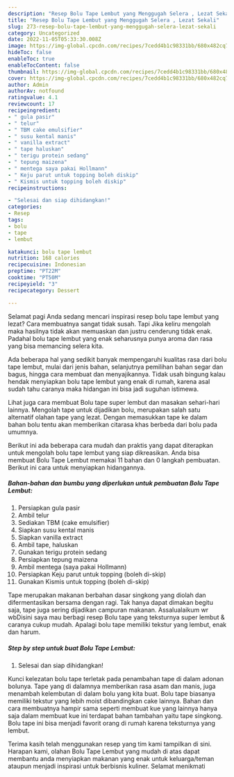 ```yaml
---
description: "Resep Bolu Tape Lembut yang Menggugah Selera , Lezat Sekali"
title: "Resep Bolu Tape Lembut yang Menggugah Selera , Lezat Sekali"
slug: 273-resep-bolu-tape-lembut-yang-menggugah-selera-lezat-sekali
category: Uncategorized
date: 2022-11-05T05:33:30.008Z
image: https://img-global.cpcdn.com/recipes/7cedd4b1c98331bb/680x482cq70/bolu-tape-lembut-foto-resep-utama.jpg
hideToc: false
enableToc: true
enableTocContent: false
thumbnail: https://img-global.cpcdn.com/recipes/7cedd4b1c98331bb/680x482cq70/bolu-tape-lembut-foto-resep-utama.jpg
cover: https://img-global.cpcdn.com/recipes/7cedd4b1c98331bb/680x482cq70/bolu-tape-lembut-foto-resep-utama.jpg
author: Admin
authorAv: notfound
ratingvalue: 4.1
reviewcount: 17
recipeingredient:
- " gula pasir"
- " telur"
- " TBM cake emulsifier"
- " susu kental manis"
- " vanilla extract"
- " tape haluskan"
- " terigu protein sedang"
- " tepung maizena"
- " mentega saya pakai Hollmann"
- " Keju parut untuk topping boleh diskip"
- " Kismis untuk topping boleh diskip"
recipeinstructions:

- "Selesai dan siap dihidangkan!"
categories:
- Resep
tags:
- bolu
- tape
- lembut

katakunci: bolu tape lembut 
nutrition: 168 calories
recipecuisine: Indonesian
preptime: "PT22M"
cooktime: "PT50M"
recipeyield: "3"
recipecategory: Dessert

---
```



Selamat pagi Anda sedang mencari inspirasi resep bolu tape lembut yang lezat? Cara membuatnya sangat tidak susah. Tapi Jika keliru mengolah maka hasilnya tidak akan memuaskan dan justru cenderung tidak enak. Padahal bolu tape lembut yang enak seharusnya punya aroma dan rasa yang bisa memancing selera kita.


Ada beberapa hal yang sedikit banyak mempengaruhi kualitas rasa dari bolu tape lembut, mulai dari jenis bahan, selanjutnya pemilihan bahan segar dan bagus, hingga cara membuat dan menyajikannya. Tidak usah bingung kalau hendak menyiapkan bolu tape lembut yang enak di rumah, karena asal sudah tahu caranya maka hidangan ini bisa jadi suguhan istimewa.

Lihat juga cara membuat Bolu tape super lembut dan masakan sehari-hari lainnya. Mengolah tape untuk dijadikan bolu, merupakan salah satu alternatif olahan tape yang lezat. Dengan memasukkan tape ke dalam bahan bolu tentu akan memberikan citarasa khas berbeda dari bolu pada umumnya.


Berikut ini ada beberapa cara mudah dan praktis yang dapat diterapkan untuk mengolah bolu tape lembut yang siap dikreasikan. Anda bisa membuat Bolu Tape Lembut memakai 11 bahan dan 0 langkah pembuatan. Berikut ini cara untuk menyiapkan hidangannya.

<!--inarticleads1-->

##### Bahan-bahan dan bumbu yang diperlukan untuk pembuatan Bolu Tape Lembut:

1. Persiapkan  gula pasir
1. Ambil  telur
1. Sediakan  TBM (cake emulsifier)
1. Siapkan  susu kental manis
1. Siapkan  vanilla extract
1. Ambil  tape, haluskan
1. Gunakan  terigu protein sedang
1. Persiapkan  tepung maizena
1. Ambil  mentega (saya pakai Hollmann)
1. Persiapkan  Keju parut untuk topping (boleh di-skip)
1. Gunakan  Kismis untuk topping (boleh di-skip)


Tape merupakan makanan berbahan dasar singkong yang diolah dan difermentasikan bersama dengan ragi. Tak hanya dapat dimakan begitu saja, tape juga sering dijadikan campuran makanan. Assalualaikum wr wbDisini saya mau berbagi resep Bolu tape yang teksturnya super lembut &amp; caranya cukup mudah. Apalagi bolu tape memiliki tekstur yang lembut, enak dan harum. 

<!--inarticleads2-->

##### Step by step untuk buat Bolu Tape Lembut:


1. Selesai dan siap dihidangkan!

Kunci kelezatan bolu tape terletak pada penambahan tape di dalam adonan bolunya. Tape yang di dalamnya memberikan rasa asam dan manis, juga menambah kelembutan di dalam bolu yang kita buat. Bolu tape biasanya memiliki tekstur yang lebih moist dibandingkan cake lainnya. Bahan dan cara membuatnya hampir sama seperti membuat kue yang lainnya hanya saja dalam membuat kue ini terdapat bahan tambahan yaitu tape singkong. Bolu tape ini bisa menjadi favorit orang di rumah karena teksturnya yang lembut. 

Terima kasih telah menggunakan resep yang tim kami tampilkan di sini. Harapan kami, olahan Bolu Tape Lembut yang mudah di atas dapat membantu anda menyiapkan makanan yang enak untuk keluarga/teman ataupun menjadi inspirasi untuk berbisnis kuliner. Selamat menikmati
